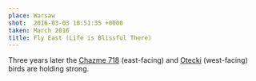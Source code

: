 ```yaml
---
place: Warsaw
shot:  2016-03-03 10:51:35 +0000
taken: March 2016
title: Fly East (Life is Blissful There)
---
```


Three years later the [Chazme 718](http://chazme718.blogspot.com/) (east-facing) and [Otecki](http://otecki.com/) (west-facing) birds are holding strong.
